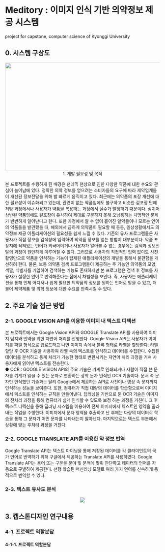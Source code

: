 # Meditory : 이미지 인식 기반 의약정보 제공 시스템
project for capstone, computer science of Kyonggi University <br>
## 0. 시스템 구상도 
<p align='center'><img src=https://user-images.githubusercontent.com/64884935/223362245-f3a85e3d-fd13-4a90-b1e4-3af09ceca7fd.png height="350px" width="800px></p>
  
##
  ## 1. 개발 필요성 및 목적
 본 프로젝트를 수행하게 된 배경은 팬데믹 현상으로 인한 다양한 약품에 대한 수요와 관심이 늘어남에 있다. 정확한 의학 정보를 얻으려는 소비자들의 요구에 따라 제약업계들이 개선된 정보전달을 위해 발 빠르게 움직이고 있다. 최근에는 의약품의 포장 개선에 대한 필요성이 이슈화되고 있는데, 관련이 없는 약품임에도 불구하고 비슷한 겉포장 탓에 처방 과정에서나 사용자가 약품을 복용하는 과정에서 실수가 발생하기 때문이다. 심지어 상반된 약품임에도 겉포장이 유사하여 제대로 구분하지 못해 오남용하는 치명적인 문제가 빈번하게 일어난다고 한다. 또한 가정에서 알 수 없이 흩어진 알약들이나 모르는 언어의 약품들을 발견했을 때, 해외에서 급하게 의약품이 필요할 때 등등, 일상생활에서도 의약정보 제공 어플리케이션의 필요성을 쉽게 느낄 수 있다. 
 기존의 유사 프로그램들은 사용자가 직접 정보를 검색창에 입력하여 의약품 정보를 얻는 방법이 대부분이다. 약품 포장지에 적혀있는 언어가 외국어이거나 사용자가 알아볼 수 없는 경우에는 검색과 정보전달의 과정이 원만하게 이루어질 수 없다. 그러므로 사용자의 직접적인 입력 없이도 사진 촬영만으로 약품을 인식하는 기능이 탑재된 애플리케이션의 개발을 통해서 불편함을 개선하려 한다. 물론, 보통 의약품 검색 프로그램들이 제공하는 주 기능인 의약품의 모양, 색깔, 식별자를 기입하여 검색하는 기능도 존재하지만 본 프로그램은 검색 후 정보를 사용자가 설정한 언어로 번역해준다는 점에서 차별성을 보인다. 즉, 사용자는 애플리케이션을 통해 언제 어디서나 쉽게 필요한 의약품의 정보를 원하는 언어로 받을 수 있고, 더불어 제약제품 및 의학 정보에 대한 수요를 만족시킬 수 있다.


## 2. 주요 기술 접근 방법

 ### 2-1. GOOGLE VISION API를 이용한 이미지 내 텍스트 디텍션
 본 프로젝트에서는 Google Vision API와 GOOGLE Translate API를 사용하여 이미지 탐지와 번역을 위한 자연어 처리를 진행한다. Google Vision API는 사용자가 이미지를 파일 형식으로 업로드하고 나면 이미지 속에서 블록 형태로 라벨을 할당한다. 라벨 할당 후 OCR 기술을 사용하여 라벨 속의 텍스트를 인식하고 데이터를 수집한다. 수집된 데이터를 분석하고 통계 처리가 가능한 형태로 변환시키는 자연어 처리 과정을 거쳐 사용자에게 읽어낸 텍스트를 전송한다.
<br>● OCR : 
 GOOGLE VISION API의 주요 기술은 기계로 인쇄되거나 사람이 직접 쓴 문자를 기계가 읽을 수 있는 문자로 변환하는 광학 문자 인식인 OCR 기술이다. 문서 속 문자만 인식했던 기술과는 달리 Google에서 제공하는 API로 사진이나 영상 속 문자까지 인식하는 성능을 보여준다. 또한, 컴퓨터가 직접 대량의 데이터를 학습함으로써 이미지에서 텍스트를 인식하는 규칙을 만들어낸다. 딥러닝을 기반으로 둔 OCR 기술은 이미지의 전처리 과정을 통해 컴퓨터가 쉽게 인식할 수 있도록 보정 하는 과정을 거친다. 그 후 텍스트 디텍션을 통해 딥러닝 시스템을 이용하여 전체 이미지에서 텍스트인 영역을 골라내는 작업을 수행한다. 이미지에서 문자 영역을 추출하고 난 후에는 다량의 데이터로 학습을 통해 그 문자가 어떤 문자를 나타내는지 알아낸다. 마지막으로는 텍스트 부분에서 상황에 맞는 후처리 과정을 거친다. <br>
 ### 2-2. GOOGLE TRANSLATE API를 이용한 약 정보 번역
  Google Translate API는 텍스트 마이닝을 통해 저장된 데이터를 각 클라이언트의 국가 언어로 번역하기 위해 구글에서 제공하는 Translate API를 사용하였다. Google Translate API는 용어 또는 구문을 분야 및 문맥에 맞춰 판단하고 데이터의 언어를 자동으로 구별하여 제공한다. 선행 학습된 머신러닝 모델로 여러 가지 언어를 신속하게 동적으로 번역할 수 있다. 
 ### 2-3. 텍스트 유사도 분석
 <p align='center'><img src=https://user-images.githubusercontent.com/64884935/223363142-8fb3d77a-6a91-4c68-bf19-106d93bafe64.png ></p>

 ## 3. 캡스톤디자인 연구내용
### 4-1. 프로젝트 역할분담
#### 4-1-1. 프로젝트 역할분담
